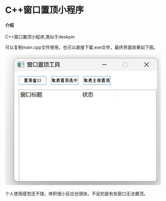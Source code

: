 # C++窗口置顶小程序

#### 介绍 
C++窗口置顶小程序,类似于deskpin

可以复制main.cpp文件使用，也可以直接下载.exe文件，最终界面效果如下图。

![alt text](1.png)

个人使用感觉还不错，体积很小反应也很快，不足的是有些窗口无法置顶。
